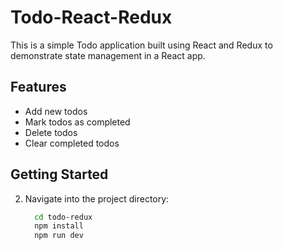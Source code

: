 # Todo-React-Redux

This is a simple Todo application built using React and Redux to demonstrate state management in a React app.

## Features

- Add new todos
- Mark todos as completed
- Delete todos
- Clear completed todos

## Getting Started

2. Navigate into the project directory:
   ```bash
     cd todo-redux
     npm install
     npm run dev


